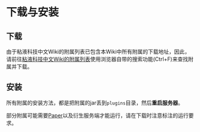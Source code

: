 # 下载与安装

## 下载

由于粘液科技中文Wiki的附属列表已包含本Wiki中所有附属的下载地址，因此，请前往[粘液科技中文Wiki的附属列表](https://slimefun-wiki.guizhanss.cn/Addons)使用浏览器自带的搜索功能(Ctrl+F)来查找附属并下载。

## 安装

所有附属的安装方法，都是把附属的jar丢到`plugins`目录，然后**重启服务器**。

部分附属可能需要[Paper](https://papermc.io/downloads)以及衍生服务端才能运行，请在下载时注意标注的运行要求。
